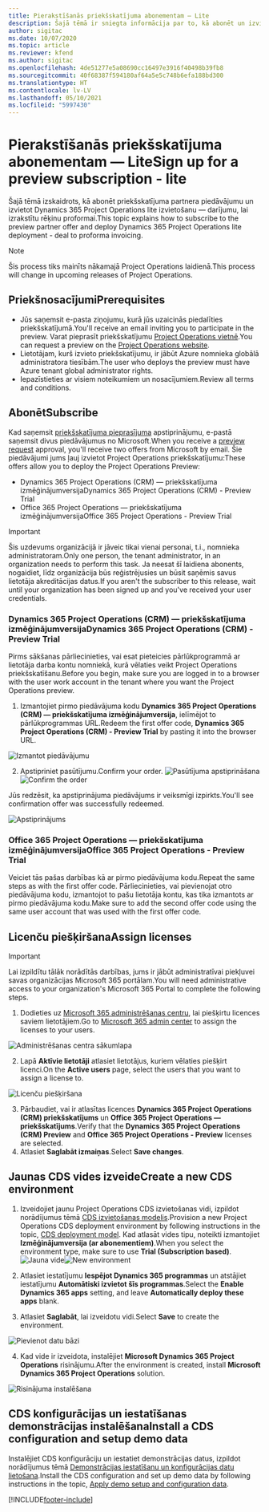 ```yaml
---
title: Pierakstīšanās priekšskatījuma abonementam — Lite
description: Šajā tēmā ir sniegta informācija par to, kā abonēt un izvietot Project Operations Lite izvietošanu — pāreju uz proforma rēķinu izrakstīšanu.
author: sigitac
ms.date: 10/07/2020
ms.topic: article
ms.reviewer: kfend
ms.author: sigitac
ms.openlocfilehash: 4de51277e5a08690cc16497e3916f40498b39fb8
ms.sourcegitcommit: 40f68387f594180af64a5e5c748b6efa188bd300
ms.translationtype: HT
ms.contentlocale: lv-LV
ms.lasthandoff: 05/10/2021
ms.locfileid: "5997430"
---
```

# <a name="sign-up-for-a-preview-subscription---lite"></a><span data-ttu-id="1d025-103">Pierakstīšanās priekšskatījuma abonementam — Lite</span><span class="sxs-lookup"><span data-stu-id="1d025-103">Sign up for a preview subscription - lite</span></span> 

<span data-ttu-id="1d025-104">Šajā tēmā izskaidrots, kā abonēt priekšskatījuma partnera piedāvājumu un izvietot Dynamics 365 Project Operations lite izvietošanu — darījumu, lai izrakstītu rēķinu proformai.</span><span class="sxs-lookup"><span data-stu-id="1d025-104">This topic explains how to subscribe to the preview partner offer and deploy Dynamics 365 Project Operations lite deployment - deal to proforma invoicing.</span></span>

> [!NOTE]
> <span data-ttu-id="1d025-105">Šis process tiks mainīts nākamajā Project Operations laidienā.</span><span class="sxs-lookup"><span data-stu-id="1d025-105">This process will change in upcoming releases of Project Operations.</span></span>

## <a name="prerequisites"></a><span data-ttu-id="1d025-106">Priekšnosacījumi</span><span class="sxs-lookup"><span data-stu-id="1d025-106">Prerequisites</span></span>

- <span data-ttu-id="1d025-107">Jūs saņemsit e-pasta ziņojumu, kurā jūs uzaicinās piedalīties priekšskatījumā.</span><span class="sxs-lookup"><span data-stu-id="1d025-107">You'll receive an email inviting you to participate in the preview.</span></span> <span data-ttu-id="1d025-108">Varat pieprasīt priekšskatījumu [Project Operations vietnē](https://dynamics.microsoft.com/en-us/project-operations/overview/).</span><span class="sxs-lookup"><span data-stu-id="1d025-108">You can request a preview on the [Project Operations website](https://dynamics.microsoft.com/en-us/project-operations/overview/).</span></span>
- <span data-ttu-id="1d025-109">Lietotājam, kurš izvieto priekšskatījumu, ir jābūt Azure nomnieka globālā administratora tiesībām.</span><span class="sxs-lookup"><span data-stu-id="1d025-109">The user who deploys the preview must have Azure tenant global administrator rights.</span></span>
- <span data-ttu-id="1d025-110">Iepazīstieties ar visiem noteikumiem un nosacījumiem.</span><span class="sxs-lookup"><span data-stu-id="1d025-110">Review all terms and conditions.</span></span>

## <a name="subscribe"></a><span data-ttu-id="1d025-111">Abonēt</span><span class="sxs-lookup"><span data-stu-id="1d025-111">Subscribe</span></span>

<span data-ttu-id="1d025-112">Kad saņemsit [priekšskatījuma pieprasījuma](https://forms.office.com/FormsPro/Pages/ResponsePage.aspx?id=v4j5cvGGr0GRqy180BHbR56j8lZs0FdAvwT75_WNFyxUMkRDV1NYQU5TNjE2VjhKOVBUNVg2R0s1NC4u) apstiprinājumu, e-pastā saņemsit divus piedāvājumus no Microsoft.</span><span class="sxs-lookup"><span data-stu-id="1d025-112">When you receive a [preview request](https://forms.office.com/FormsPro/Pages/ResponsePage.aspx?id=v4j5cvGGr0GRqy180BHbR56j8lZs0FdAvwT75_WNFyxUMkRDV1NYQU5TNjE2VjhKOVBUNVg2R0s1NC4u) approval, you'll receive two offers from Microsoft by email.</span></span> <span data-ttu-id="1d025-113">Šie piedāvājumi jums ļauj izvietot Project Operations priekšskatījumu:</span><span class="sxs-lookup"><span data-stu-id="1d025-113">These offers allow you to deploy the Project Operations Preview:</span></span>

- <span data-ttu-id="1d025-114">Dynamics 365 Project Operations (CRM) — priekšskatījuma izmēģinājumversija</span><span class="sxs-lookup"><span data-stu-id="1d025-114">Dynamics 365 Project Operations (CRM) - Preview Trial</span></span>
- <span data-ttu-id="1d025-115">Office 365 Project Operations — priekšskatījuma izmēģinājumversija</span><span class="sxs-lookup"><span data-stu-id="1d025-115">Office 365 Project Operations - Preview Trial</span></span>

> [!IMPORTANT]
> <span data-ttu-id="1d025-116">Šis uzdevums organizācijā ir jāveic tikai vienai personai, t.i., nomnieka administratoram.</span><span class="sxs-lookup"><span data-stu-id="1d025-116">Only one person, the tenant administrator, in an organization needs to perform this task.</span></span> <span data-ttu-id="1d025-117">Ja neesat šī laidiena abonents, nogaidiet, līdz organizācija būs reģistrējusies un būsit saņēmis savus lietotāja akreditācijas datus.</span><span class="sxs-lookup"><span data-stu-id="1d025-117">If you aren't the subscriber to this release, wait until your organization has been signed up and you've received your user credentials.</span></span>

### <a name="dynamics-365-project-operations-crm---preview-trial"></a><span data-ttu-id="1d025-118">Dynamics 365 Project Operations (CRM) — priekšskatījuma izmēģinājumversija</span><span class="sxs-lookup"><span data-stu-id="1d025-118">Dynamics 365 Project Operations (CRM) - Preview Trial</span></span> 

<span data-ttu-id="1d025-119">Pirms sākšanas pārliecinieties, vai esat pieteicies pārlūkprogrammā ar lietotāja darba kontu nomniekā, kurā vēlaties veikt Project Operations priekšskatīšanu.</span><span class="sxs-lookup"><span data-stu-id="1d025-119">Before you begin, make sure you are logged in to a browser with the user work account in the tenant where you want the Project Operations preview.</span></span>

1. <span data-ttu-id="1d025-120">Izmantojiet pirmo piedāvājuma kodu **Dynamics 365 Project Operations (CRM) — priekšskatījuma izmēģinājumversija**, ielīmējot to pārlūkprogrammas URL.</span><span class="sxs-lookup"><span data-stu-id="1d025-120">Redeem the first offer code, **Dynamics 365 Project Operations (CRM) - Preview Trial** by pasting it into the browser URL.</span></span>

![Izmantot piedāvājumu](./media/16RedeemFirstOfferNew.png)

2. <span data-ttu-id="1d025-122">Apstipriniet pasūtījumu.</span><span class="sxs-lookup"><span data-stu-id="1d025-122">Confirm your order.</span></span>
<span data-ttu-id="1d025-123">![Pasūtījuma apstiprināšana](./media/17ConfirmOrderNew.png)</span><span class="sxs-lookup"><span data-stu-id="1d025-123">![Confirm the order](./media/17ConfirmOrderNew.png)</span></span>

<span data-ttu-id="1d025-124">Jūs redzēsit, ka apstiprinājuma piedāvājums ir veiksmīgi izpirkts.</span><span class="sxs-lookup"><span data-stu-id="1d025-124">You'll see confirmation offer was successfully redeemed.</span></span>

![Apstiprinājums](./media/18OrderConfirmationNew.png)

### <a name="office-365-project-operations---preview-trial"></a><span data-ttu-id="1d025-126">Office 365 Project Operations — priekšskatījuma izmēģinājumversija</span><span class="sxs-lookup"><span data-stu-id="1d025-126">Office 365 Project Operations - Preview Trial</span></span>

<span data-ttu-id="1d025-127">Veiciet tās pašas darbības kā ar pirmo piedāvājuma kodu.</span><span class="sxs-lookup"><span data-stu-id="1d025-127">Repeat the same steps as with the first offer code.</span></span> <span data-ttu-id="1d025-128">Pārliecinieties, vai pievienojat otro piedāvājuma kodu, izmantojot to pašu lietotāja kontu, kas tika izmantots ar pirmo piedāvājuma kodu.</span><span class="sxs-lookup"><span data-stu-id="1d025-128">Make sure to add the second offer code using the same user account that was used with the first offer code.</span></span>

## <a name="assign-licenses"></a><span data-ttu-id="1d025-129">Licenču piešķiršana</span><span class="sxs-lookup"><span data-stu-id="1d025-129">Assign licenses</span></span>

> [!IMPORTANT]
> <span data-ttu-id="1d025-130">Lai izpildītu tālāk norādītās darbības, jums ir jābūt administratīvai piekļuvei savas organizācijas Microsoft 365 portālam.</span><span class="sxs-lookup"><span data-stu-id="1d025-130">You will need administrative access to your organization's Microsoft 365 Portal to complete the following steps.</span></span>


1. <span data-ttu-id="1d025-131">Dodieties uz [Microsoft 365 administrēšanas centru](https://portal.office.com/), lai piešķirtu licences saviem lietotājiem.</span><span class="sxs-lookup"><span data-stu-id="1d025-131">Go to [Microsoft 365 admin center](https://portal.office.com/) to assign the licenses to your users.</span></span>

![Administrēšanas centra sākumlapa](./media/14AdminPortal.png)

2. <span data-ttu-id="1d025-133">Lapā **Aktīvie lietotāji** atlasiet lietotājus, kuriem vēlaties piešķirt licenci.</span><span class="sxs-lookup"><span data-stu-id="1d025-133">On the **Active users** page, select the users that you want to assign a license to.</span></span>

![Licenču piešķiršana](./media/15AssignLicenses.png)

3. <span data-ttu-id="1d025-135">Pārbaudiet, vai ir atlasītas licences **Dynamics 365 Project Operations (CRM) priekšskatījums** un **Office 365 Project Operations — priekšskatījums**.</span><span class="sxs-lookup"><span data-stu-id="1d025-135">Verify that the **Dynamics 365 Project Operations (CRM) Preview** and **Office 365 Project Operations - Preview** licenses are selected.</span></span> 
4. <span data-ttu-id="1d025-136">Atlasiet **Saglabāt izmaiņas**.</span><span class="sxs-lookup"><span data-stu-id="1d025-136">Select **Save changes**.</span></span>

## <a name="create-a-new-cds-environment"></a><span data-ttu-id="1d025-137">Jaunas CDS vides izveide</span><span class="sxs-lookup"><span data-stu-id="1d025-137">Create a new CDS environment</span></span>

1. <span data-ttu-id="1d025-138">Izveidojiet jaunu Project Operations CDS izvietošanas vidi, izpildot norādījumus tēmā [CDS izvietošanas modelis](lite-deployment.md).</span><span class="sxs-lookup"><span data-stu-id="1d025-138">Provision a new Project Operations CDS deployment environment by following instructions in the topic, [CDS deployment model](lite-deployment.md).</span></span> <span data-ttu-id="1d025-139">Kad atlasāt vides tipu, noteikti izmantojiet **Izmēģinājumversija (ar abonementiem)**.</span><span class="sxs-lookup"><span data-stu-id="1d025-139">When you select the environment type, make sure to use **Trial (Subscription based)**.</span></span>
<span data-ttu-id="1d025-140">![Jauna vide](./media/19CreateEnvironment.png)</span><span class="sxs-lookup"><span data-stu-id="1d025-140">![New environment](./media/19CreateEnvironment.png)</span></span>

2. <span data-ttu-id="1d025-141">Atlasiet iestatījumu **Iespējot Dynamics 365 programmas** un atstājiet iestatījumu **Automātiski izvietot šīs programmas**.</span><span class="sxs-lookup"><span data-stu-id="1d025-141">Select the **Enable Dynamics 365 apps** setting, and leave **Automatically deploy these apps** blank.</span></span>  
3. <span data-ttu-id="1d025-142">Atlasiet **Saglabāt**, lai izveidotu vidi.</span><span class="sxs-lookup"><span data-stu-id="1d025-142">Select **Save** to create the environment.</span></span>

![Pievienot datu bāzi](./media/20CreateEnvironment1.png)

4. <span data-ttu-id="1d025-144">Kad vide ir izveidota, instalējiet **Microsoft Dynamics 365 Project Operations** risinājumu.</span><span class="sxs-lookup"><span data-stu-id="1d025-144">After the environment is created, install **Microsoft Dynamics 365 Project Operations** solution.</span></span> 

![Risinājuma instalēšana](./media/21InstallSolution.png)

## <a name="install-a-cds-configuration-and-setup-demo-data"></a><span data-ttu-id="1d025-146">CDS konfigurācijas un iestatīšanas demonstrācijas instalēšana</span><span class="sxs-lookup"><span data-stu-id="1d025-146">Install a CDS configuration and setup demo data</span></span>

<span data-ttu-id="1d025-147">Instalējiet CDS konfigurāciju un iestatiet demonstrācijas datus, izpildot norādījumus tēmā [Demonstrācijas iestatīšanu un konfigurācijas datu lietošana](lite-apply-demo-setup-config-data.md).</span><span class="sxs-lookup"><span data-stu-id="1d025-147">Install the CDS configuration and set up demo data by following instructions in the topic, [Apply demo setup and configuration data](lite-apply-demo-setup-config-data.md).</span></span>


[!INCLUDE[footer-include](../includes/footer-banner.md)]